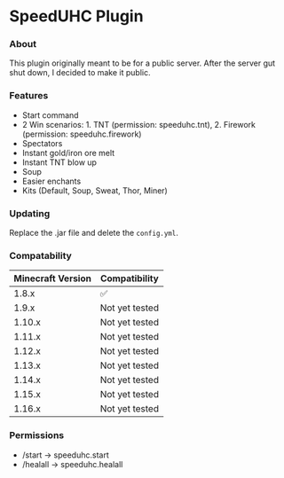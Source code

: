 # SpeedUHC Plugin

### About
This plugin originally meant to be for a public server. After the server gut shut down, I decided to make it public.

### Features
- Start command
- 2 Win scenarios: 1. TNT (permission: speeduhc.tnt), 2. Firework (permission: speeduhc.firework)
- Spectators
- Instant gold/iron ore melt
- Instant TNT blow up
- Soup
- Easier enchants
- Kits (Default, Soup, Sweat, Thor, Miner)

### Updating
Replace the .jar file and delete the ``config.yml``.

### Compatability

| Minecraft Version  | Compatibility |
| ------------- | ------------- |
| 1.8.x  | ✅ |
| 1.9.x  | Not yet tested  |
| 1.10.x  | Not yet tested  |
| 1.11.x  | Not yet tested  |
| 1.12.x  | Not yet tested  |
| 1.13.x  | Not yet tested  |
| 1.14.x  | Not yet tested  |
| 1.15.x  | Not yet tested  |
| 1.16.x  | Not yet tested  |

### Permissions
- /start -> speeduhc.start
- /healall -> speeduhc.healall

